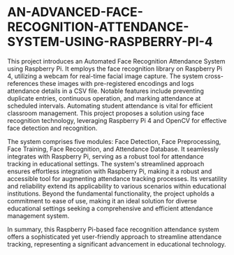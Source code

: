 # AN-ADVANCED-FACE-RECOGNITION-ATTENDANCE-SYSTEM-USING-RASPBERRY-PI-4

This project introduces an Automated Face Recognition Attendance System using Raspberry Pi. It employs the face recognition library on Raspberry Pi 4, utilizing a webcam for real-time facial image capture. The system cross-references these images with pre-registered encodings and logs attendance details in a CSV file. Notable features include preventing duplicate entries, continuous operation, and marking attendance at scheduled intervals. Automating student attendance is vital for efficient classroom management. This project proposes a solution using face recognition technology, leveraging Raspberry Pi 4 and OpenCV for effective face detection and recognition.

The system comprises five modules: Face Detection, Face Preprocessing, Face Training, Face Recognition, and Attendance Database. It seamlessly integrates with Raspberry Pi, serving as a robust tool for attendance tracking in educational settings. The system's streamlined approach ensures effortless integration with Raspberry Pi, making it a robust and accessible tool for augmenting attendance tracking processes. Its versatility and reliability extend its applicability to various scenarios within educational institutions. Beyond the fundamental functionality, the project upholds a commitment to ease of use, making it an ideal solution for diverse educational settings seeking a comprehensive and efficient attendance management system.

In summary, this Raspberry Pi-based face recognition attendance system offers a sophisticated yet user-friendly approach to streamline attendance tracking, representing a significant advancement in educational technology.
